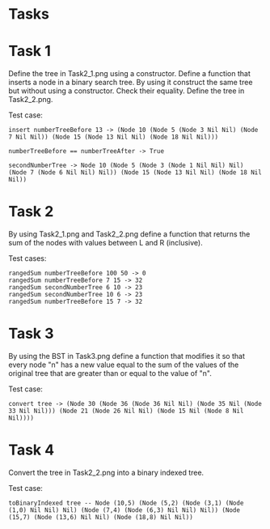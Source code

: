 # Tasks

# Task 1
Define the tree in Task2_1.png using a constructor. Define a function that inserts a node in a binary search tree. By using it construct the same tree but without using a constructor. Check their equality. Define the tree in Task2_2.png.

Test case:

    insert numberTreeBefore 13 -> (Node 10 (Node 5 (Node 3 Nil Nil) (Node 7 Nil Nil)) (Node 15 (Node 13 Nil Nil) (Node 18 Nil Nil)))

    numberTreeBefore == numberTreeAfter -> True

    secondNumberTree -> Node 10 (Node 5 (Node 3 (Node 1 Nil Nil) Nil) (Node 7 (Node 6 Nil Nil) Nil)) (Node 15 (Node 13 Nil Nil) (Node 18 Nil Nil))
    

# Task 2
By using Task2_1.png and Task2_2.png define a function that returns the sum of the nodes with values between L and R (inclusive).

Test cases:

    rangedSum numberTreeBefore 100 50 -> 0
    rangedSum numberTreeBefore 7 15 -> 32
    rangedSum secondNumberTree 6 10 -> 23
    rangedSum secondNumberTree 10 6 -> 23
    rangedSum numberTreeBefore 15 7 -> 32

# Task 3
By using the BST in Task3.png define a function that modifies it so that every node "n" has a new value equal to the sum of the values of the original tree that are greater than or equal to the value of "n".

Test case:

    convert tree -> (Node 30 (Node 36 (Node 36 Nil Nil) (Node 35 Nil (Node 33 Nil Nil))) (Node 21 (Node 26 Nil Nil) (Node 15 Nil (Node 8 Nil Nil))))

# Task 4
Convert the tree in Task2_2.png into a binary indexed tree.

Test case:

    toBinaryIndexed tree -- Node (10,5) (Node (5,2) (Node (3,1) (Node (1,0) Nil Nil) Nil) (Node (7,4) (Node (6,3) Nil Nil) Nil)) (Node (15,7) (Node (13,6) Nil Nil) (Node (18,8) Nil Nil))